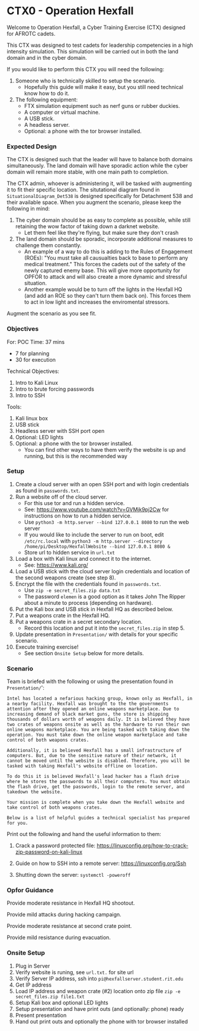 # CTX0 - Operation Hexfall

Welcome to Operation Hexfall, a Cyber Training Exercise (CTX) designed for AFROTC cadets.

This CTX was designed to test cadets for leadership competencies in a high intensity simulation. This simulation will be carried out in both the land domain and in the cyber domain.

If you would like to perform this CTX you will need the following:

1. Someone who is technically skilled to setup the scenario.
    - Hopefully this guide will make it easy, but you still need technical know how to do it.
2. The following equipment:
    - FTX simulation equipment such as nerf guns or rubber duckies.
    - A computer or virtual machine.
    - A USB stick.
    - A headless server.
    - Optional: a phone with the tor browser installed.

### Expected Design

The CTX is designed such that the leader will have to balance both domains simultaneously. The land domain will have sporadic action while the cyber domain will remain more stable, with one main path to completion.

The CTX admin, whoever is administering it, will be tasked with augmenting it to fit their specific location. The situtational diagram found in `SituationalDiagram_Det538` is designed specifically for Detachment 538 and their available space. When you augment the scenario, please keep the following in mind:

1. The cyber domain should be as easy to complete as possible, while still retaining the wow factor of taking down a darknet website.
    - Let them feel like they're flying, but make sure they don't crash
2. The land domain should be sporadic, incorporate additional measures to challenge them constantly.
    - An example of a way to do this is adding to the Rules of Engagement (ROEs): "You must take all causualties back to base to perform any medical treatment." This forces the cadets out of the safety of the newly captured enemy base. This will give more opportunity for OPFOR to attack and will also create a more dynamic and stressful situation.
    - Another example would be to turn off the lights in the Hexfall HQ (and add an ROE so they can't turn them back on). This forces them to act in low light and increases the enviromental stressors.

Augment the scenario as you see fit.

### Objectives

For: POC
Time: 37 mins
 - 7 for planning
 - 30 for execution

Technical Objectives:
1. Intro to Kali Linux
2. Intro to brute forcing passwords
3. Intro to SSH

Tools:
1. Kali linux box
2. USB stick
3. Headless server with SSH port open
4. Optional: LED lights
5. Optional: a phone with the tor browser installed.
    - You can find other ways to have them verify the website is up and running, but this is the recommended way

### Setup

1. Create a cloud server with an open SSH port and with login credentials as found in `passwords.txt`.
2. Run a website off of the cloud server.
    - For this use tor and run a hidden service.
    - See: https://www.youtube.com/watch?v=GVMjk9pj2Cw for instructions on how to run a hidden service.
    - Use `python3 -m http.server --bind 127.0.0.1 8080` to run the web server
    - If you would like to include the server to run on boot, edit `/etc/rc.local` with `python3 -m http.server --directory /home/pi/Desktop/HexfallWebsite --bind 127.0.0.1 8080 &`
    - Store url to hidden service in `url.txt`
3. Load a box with Kali linux and connect it to the internet.
    - See: https://www.kali.org/
4. Load a USB stick with the cloud server login credentials and location of the second weapons create (see step 8).
5. Encrypt the file with the credentials found in `passwords.txt`.
    - Use `zip -e secret_files.zip data.txt`
    - The password `elemen` is a good option as it takes John The Ripper about a minute to process (depending on hardware).
6. Put the Kali box and USB stick in Hexfall HQ as described below.
7. Put a weapons crate in the Hexfall HQ.
8. Put a weapons crate in a secret secondary location.
    - Record this location and put it into the `secret_files.zip` in step 5.
9. Update presentation in `Presentation/` with details for your specific scenario.
10. Execute training exercise!
    - See section `Onsite Setup` below for more details.

### Scenario

Team is briefed with the following or using the presentation found in `Presentation/`':

    Intel has located a nefarious hacking group, known only as Hexfall, in a nearby facility. Hexfall was brought to the the governments attention after they opened an online weapons marketplace. Due to increasing demand of black market guns, the store is shipping thousands of dollars worth of weapons daily. It is believed they have two crates of weapons onsite as well as the hardware to run their own online weapons marketplace. You are being tasked with taking down the operation. You must take down the online weapon marketplace and take control of both weapons crates.

    Additionally, it is believed Hexfall has a small infrastructure of computers. But, due to the sensitive nature of their network, it cannot be moved until the website is disabled. Therefore, you will be tasked with taking Hexfall's website offline on location.

    To do this it is believed Hexfall's lead hacker has a flash drive where he stores the passwords to all their computers. You must obtain the flash drive, get the passwords, login to the remote server, and takedown the website.

    Your mission is complete when you take down the Hexfall website and take control of both weapons crates.

    Below is a list of helpful guides a technical specialist has prepared for you.

Print out the following and hand the useful information to them:

1. Crack a password protected file: https://linuxconfig.org/how-to-crack-zip-password-on-kali-linux

2. Guide on how to SSH into a remote server: https://linuxconfig.org/Ssh

3. Shutting down the server: `systemctl -poweroff`

### Opfor Guidance

Provide moderate resistance in Hexfall HQ shootout.

Provide mild attacks during hacking campaign.

Provide moderate resistance at second crate point.

Provide mild resistance during evacuation.

### Onsite Setup
1. Plug in Server
2. Verify website is runing, see `url.txt.` for site url
3. Verify Server IP address, ssh into `pi@hexfallserver.student.rit.edu`
4. Get IP address
5. Load IP address and weapon crate (#2) location onto zip file `zip -e secret_files.zip file1.txt`
6. Setup Kali box and optional LED lights
7. Setup presentation and have print outs (and optionally: phone) ready
8. Present presentation
9. Hand out print outs and optionally the phone with tor browser installed